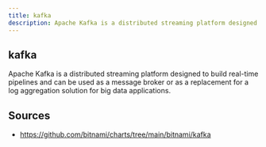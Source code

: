 ```yaml
---
title: kafka
description: Apache Kafka is a distributed streaming platform designed to build real-time pipelines and can be used as a message broker or as a replacement for a log aggregation solution for big data applications.
---
```


## kafka

Apache Kafka is a distributed streaming platform designed to build real-time pipelines and can be used as a message broker or as a replacement for a log aggregation solution for big data applications.

## Sources

* https://github.com/bitnami/charts/tree/main/bitnami/kafka

